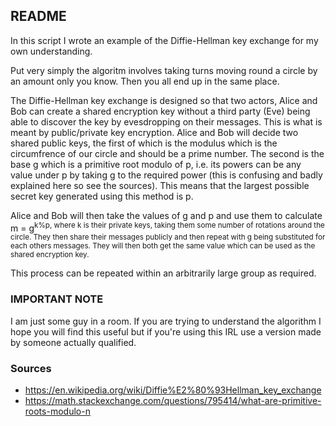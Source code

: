 ## README ##

In this script I wrote an example of the Diffie-Hellman key exchange for my own understanding. 

Put very simply the algoritm involves taking turns moving round a circle by an amount only you know. Then you all end up in the same place.

The Diffie-Hellman key exchange is designed so that two actors, Alice and Bob can create a shared encryption key without a third party (Eve) being able to discover the key by evesdropping on their messages. This is what is meant by public/private key encryption. Alice and Bob will decide two shared public keys, the first of which is the modulus which is the circumfrence of our circle and should be a prime number. The second is the base g which is a primitive root modulo of p, i.e. its powers can be any value under p by taking g to the required power (this is confusing and badly explained here so see the sources). This means that the largest possible secret key generated using this method is p.

Alice and Bob will then take the values of g and p and use them to calculate m = g<sup>k</sub>%p, where k is their private keys, taking them some number of rotations around the circle. They then share their messages publicly and then repeat with g being substituted for each others messages. They will then both get the same value which can be used as the shared encryption key. 


This process can be repeated within an arbitrarily large group as required.

### IMPORTANT NOTE ###

I am just some guy in a room. If you are trying to understand the algorithm I hope you will find this useful but if you're using this IRL use a version made by someone actually qualified.

### Sources ###

* https://en.wikipedia.org/wiki/Diffie%E2%80%93Hellman_key_exchange
* https://math.stackexchange.com/questions/795414/what-are-primitive-roots-modulo-n
